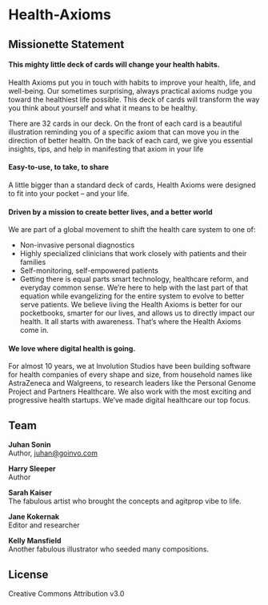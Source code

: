 Health-Axioms
=============


## Missionette Statement

#### This mighty little deck of cards will change your health habits.

Health Axioms put you in touch with habits to improve your health, life, and well-being. Our sometimes surprising, always practical axioms nudge you toward the healthiest life possible. This deck of cards will transform the way you think about yourself and what it means to be healthy.

There are 32 cards in our deck. On the front of each card is a beautiful illustration reminding you of a specific axiom that can move you in the direction of better health. On the back of each card, we give you essential insights, tips, and help in manifesting that axiom in your life

#### Easy-to-use, to take, to share

A little bigger than a standard deck of cards, Health Axioms were designed to fit into your pocket – and your life.

#### Driven by a mission to create better lives, and a better world

We are part of a global movement to shift the health care system to one of:

* Non-invasive personal diagnostics
* Highly specialized clinicians that work closely with patients and their families
* Self-monitoring, self-empowered patients
* Getting there is equal parts smart technology, healthcare reform, and everyday common sense. We’re here to help with the last part of that equation while evangelizing for the entire system to evolve to better serve patients. We believe living the Health Axioms is better for our pocketbooks, smarter for our lives, and allows us to directly impact our health. It all starts with awareness. That’s where the Health Axioms come in.

#### We love where digital health is going.

For almost 10 years, we at Involution Studios have been building software for health companies of every shape and size, from household names like AstraZeneca and Walgreens, to research leaders like the Personal Genome Project and Partners Healthcare. We also work with the most exciting and progressive health startups. We’ve made digital healthcare our top focus.


## Team

**Juhan Sonin**<br>
Author, [juhan@goinvo.com](mailto:juhan@goinvo.com)

**Harry Sleeper**<br>
Author

**Sarah Kaiser**<br>
The fabulous artist who brought the concepts and agitprop vibe to life.

**Jane Kokernak**<br>
Editor and researcher

**Kelly Mansfield**<br>
Another fabulous illustrator who seeded many compositions.


## License
Creative Commons Attribution v3.0
